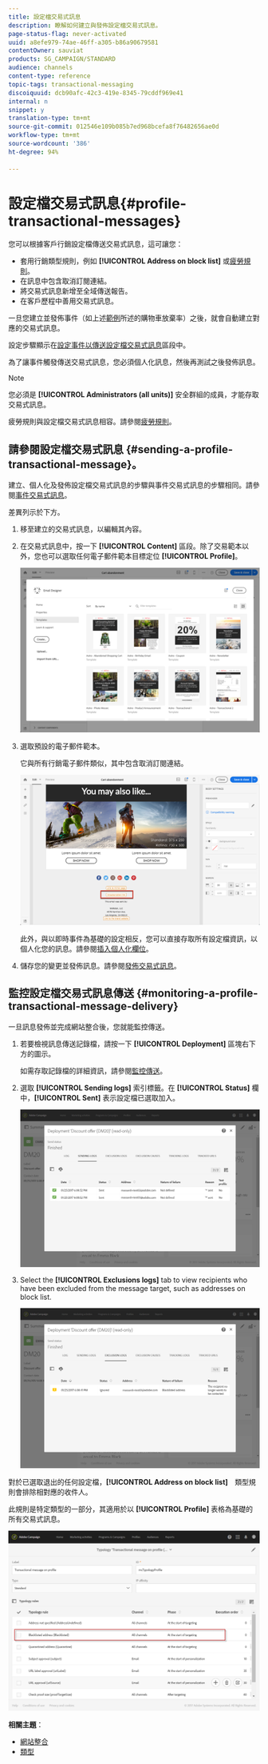 ```yaml
---
title: 設定檔交易式訊息
description: 瞭解如何建立與發佈設定檔交易式訊息。
page-status-flag: never-activated
uuid: a8efe979-74ae-46ff-a305-b86a90679581
contentOwner: sauviat
products: SG_CAMPAIGN/STANDARD
audience: channels
content-type: reference
topic-tags: transactional-messaging
discoiquuid: dcb90afc-42c3-419e-8345-79cddf969e41
internal: n
snippet: y
translation-type: tm+mt
source-git-commit: 012546e109b085b7ed968bcefa8f76482656ae0d
workflow-type: tm+mt
source-wordcount: '386'
ht-degree: 94%

---
```



# 設定檔交易式訊息{#profile-transactional-messages}

您可以根據客戶行銷設定檔傳送交易式訊息，這可讓您：

* 套用行銷類型規則，例如 **[!UICONTROL Address on block list]** 或[疲勞規則](../../sending/using/fatigue-rules.md)。
* 在訊息中包含取消訂閱連結。
* 將交易式訊息新增至全域傳送報告。
* 在客戶歷程中善用交易式訊息。

一旦您建立並發佈事件（如上述[範例](../../channels/using/about-transactional-messaging.md#transactional-messaging-operating-principle)所述的購物車放棄率）之後，就會自動建立對應的交易式訊息。

設定步驟顯示在[設定事件以傳送設定檔交易式訊息](../../administration/using/configuring-transactional-messaging.md#use-case--configuring-an-event-to-send-a-transactional-message)區段中。

為了讓事件觸發傳送交易式訊息，您必須個人化訊息，然後再測試之後發佈訊息。

>[!NOTE]
>
>您必須是 **[!UICONTROL Administrators (all units)]** 安全群組的成員，才能存取交易式訊息。
>
>疲勞規則與設定檔交易式訊息相容。請參閱[疲勞規則](../../sending/using/fatigue-rules.md)。

## 請參閱設定檔交易式訊息 {#sending-a-profile-transactional-message}。

建立、個人化及發佈設定檔交易式訊息的步驟與事件交易式訊息的步驟相同。請參閱[事件交易式訊息](../../channels/using/event-transactional-messages.md)。

差異列示於下方。

1. 移至建立的交易式訊息，以編輯其內容。
1. 在交易式訊息中，按一下 **[!UICONTROL Content]** 區段。除了交易範本以外，您也可以選取任何電子郵件範本目標定位 **[!UICONTROL Profile]**。

   ![](assets/message-center_marketing_templates.png)

1. 選取預設的電子郵件範本。

   它與所有行銷電子郵件類似，其中包含取消訂閱連結。

   ![](assets/message-center_marketing_perso_unsubscription.png)

   此外，與以即時事件為基礎的設定相反，您可以直接存取所有設定檔資訊，以個人化您的訊息。請參閱[插入個人化欄位](../../designing/using/personalization.md#inserting-a-personalization-field)。

1. 儲存您的變更並發佈訊息。請參閱[發佈交易式訊息](../../channels/using/event-transactional-messages.md#publishing-a-transactional-message)。

## 監控設定檔交易式訊息傳送 {#monitoring-a-profile-transactional-message-delivery}

一旦訊息發佈並完成網站整合後，您就能監控傳送。

1. 若要檢視訊息傳送記錄檔，請按一下 **[!UICONTROL Deployment]** 區塊右下方的圖示。

   如需存取記錄檔的詳細資訊，請參閱[監控傳送](../../sending/using/monitoring-a-delivery.md)。

1. 選取 **[!UICONTROL Sending logs]** 索引標籤。在 **[!UICONTROL Status]** 欄中，**[!UICONTROL Sent]** 表示設定檔已選取加入。

   ![](assets/message-center_marketing_sending_logs.png)

1. Select the **[!UICONTROL Exclusions logs]** tab to view recipients who have been excluded from the message target, such as addresses on block list.

   ![](assets/message-center_marketing_exclusion_logs.png)

對於已選取退出的任何設定檔，**[!UICONTROL Address on block list]**　類型規則會排除相對應的收件人。

此規則是特定類型的一部分，其適用於以 **[!UICONTROL Profile]** 表格為基礎的所有交易式訊息。

![](assets/message-center_marketing_typology.png)

**相關主題**：

* [網站整合](../../administration/using/configuring-transactional-messaging.md#integrating-the-triggering-of-the-event-in-a-website)
* [類型](../../sending/using/about-typology-rules.md)

